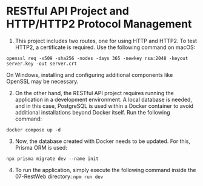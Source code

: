 # RESTful API Project and HTTP/HTTP2 Protocol Management

1. This project includes two routes, one for using HTTP and HTTP2. To test
   HTTP2, a certificate is required. Use the following command on macOS:

```
openssl req -x509 -sha256 -nodes -days 365 -newkey rsa:2048 -keyout server.key -out server.crt
```

On Windows, installing and configuring additional components like OpenSSL may be
necessary.

2. On the other hand, the RESTful API project requires running the application
   in a development environment. A local database is needed, and in this case,
   PostgreSQL is used within a Docker container to avoid additional
   installations beyond Docker itself. Run the following command:

```
docker compose up -d
```

3. Now, the database created with Docker needs to be updated. For this, Prisma
   ORM is used:

```
npx prisma migrate dev --name init
```

4. To run the application, simply execute the following command inside the
   07-RestWeb directory: `npm run dev`
